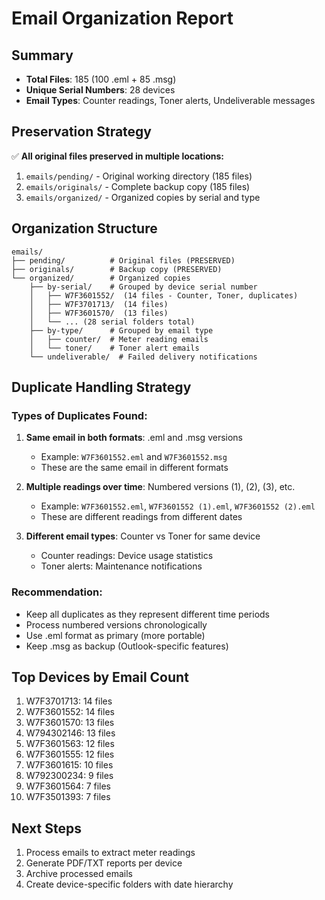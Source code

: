 # Email Organization Report

## Summary
- **Total Files**: 185 (100 .eml + 85 .msg)
- **Unique Serial Numbers**: 28 devices
- **Email Types**: Counter readings, Toner alerts, Undeliverable messages

## Preservation Strategy
✅ **All original files preserved in multiple locations:**
1. `emails/pending/` - Original working directory (185 files)
2. `emails/originals/` - Complete backup copy (185 files)
3. `emails/organized/` - Organized copies by serial and type

## Organization Structure

```
emails/
├── pending/          # Original files (PRESERVED)
├── originals/        # Backup copy (PRESERVED)
└── organized/        # Organized copies
    ├── by-serial/    # Grouped by device serial number
    │   ├── W7F3601552/  (14 files - Counter, Toner, duplicates)
    │   ├── W7F3701713/  (14 files)
    │   ├── W7F3601570/  (13 files)
    │   └── ... (28 serial folders total)
    ├── by-type/      # Grouped by email type
    │   ├── counter/  # Meter reading emails
    │   └── toner/    # Toner alert emails
    └── undeliverable/  # Failed delivery notifications

```

## Duplicate Handling Strategy

### Types of Duplicates Found:
1. **Same email in both formats**: .eml and .msg versions
   - Example: `W7F3601552.eml` and `W7F3601552.msg`
   - These are the same email in different formats

2. **Multiple readings over time**: Numbered versions (1), (2), (3), etc.
   - Example: `W7F3601552.eml`, `W7F3601552 (1).eml`, `W7F3601552 (2).eml`
   - These are different readings from different dates

3. **Different email types**: Counter vs Toner for same device
   - Counter readings: Device usage statistics
   - Toner alerts: Maintenance notifications

### Recommendation:
- Keep all duplicates as they represent different time periods
- Process numbered versions chronologically
- Use .eml format as primary (more portable)
- Keep .msg as backup (Outlook-specific features)

## Top Devices by Email Count
1. W7F3701713: 14 files
2. W7F3601552: 14 files
3. W7F3601570: 13 files
4. W794302146: 13 files
5. W7F3601563: 12 files
6. W7F3601555: 12 files
7. W7F3601615: 10 files
8. W792300234: 9 files
9. W7F3601564: 7 files
10. W7F3501393: 7 files

## Next Steps
1. Process emails to extract meter readings
2. Generate PDF/TXT reports per device
3. Archive processed emails
4. Create device-specific folders with date hierarchy